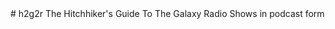 <link rel="alternate" type="application/rss+xml" title="Podcast" href="h2g2r.xml" />
# h2g2r
The Hitchhiker's Guide To The Galaxy Radio Shows in podcast form
